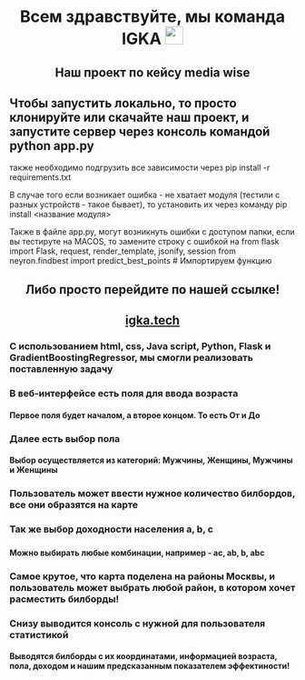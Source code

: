 <h1 align="center">Всем здравствуйте, мы команда IGKA</a> 
<img src="https://github.com/blackcater/blackcater/raw/main/images/Hi.gif" height="32"/></h1>
<h2 align="center">Наш проект по кейсу media wise</h2>
<h2>Чтобы запустить локально, то просто клонируйте или скачайте наш проект, и запустите сервер через консоль командой python app.py</h2>
<p>также необходимо подгрузить все зависимости через pip install -r requirements.txt</p>
<p> В случае того если возникает ошибка - не хватает модуля (тестили с разных устройств - такое бывает), 
то установить их через команду pip install <название модуля> </p>
<p> Также в файле app.py, могут возникнуть ошибки с доступом папки, если вы тестируте на MACOS, то замените строку с ошибкой на 
from flask import Flask, request, render_template, jsonify, session
from neyron.findbest import predict_best_points  # Импортируем функцию </p>
<h2 align="center">Либо просто перейдите по нашей ссылке!</h2>
<h2 align="center"><a href="https://igka.tech">igka.tech</a></h2>
<h3>С использованием html, css, Java script, Python, Flask и GradientBoostingRegressor, мы смогли реализовать поставленную задачу</h3>
<h3>В веб-интерфейсе есть поля для ввода возраста</h3>
<h4>Первое поля будет началом, а второе концом. То есть От и До</h4>
<h3>Далее есть выбор пола</h3>
<h4>Выбор осуществляется из категорий: Мужчины, Женщины, Мужчины и Женщины</h4>
<h3>Пользователь может ввести нужное количество билбордов, все они образятся на карте</h3>
<h3>Так же выбор доходности населения a, b, c<h3/>
<h4>Можно выбирать любые комбинации, например - ac, ab, b, abc
<h3>Самое крутое, что карта поделена на районы Москвы, и пользователь может выбрать любой район, в котором хочет расместить билборды!</h3>
<h3>Снизу выводится консоль с нужной для пользователя статистикой</h3>
<h4>Выводятся билборды с их координатами, информацией возраста, пола, доходом и нашим предсказанным показателем эффектиности!</h4>
<h3></h3>
